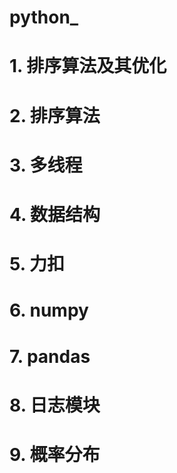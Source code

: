 # python_
# 1. 排序算法及其优化
# 2. 排序算法
# 3. 多线程
# 4. 数据结构
# 5. 力扣
# 6. numpy
# 7. pandas
# 8. 日志模块
# 9. 概率分布
